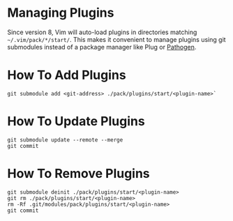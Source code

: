 
# Managing Plugins

Since version 8, Vim will auto-load plugins in directories matching `~/.vim/pack/*/start/`. This makes it convenient to manage plugins using git submodules instead of a package manager like Plug or [Pathogen](https://github.com/tpope/vim-pathogen).


# How To Add Plugins

```
git submodule add <git-address> ./pack/plugins/start/<plugin-name>`
```


# How To Update Plugins

```
git submodule update --remote --merge
git commit
```

# How To Remove Plugins

```
git submodule deinit ./pack/plugins/start/<plugin-name>
git rm ./pack/plugins/start/<plugin-name>
rm -Rf .git/modules/pack/plugins/start/<plugin-name>
git commit
```

